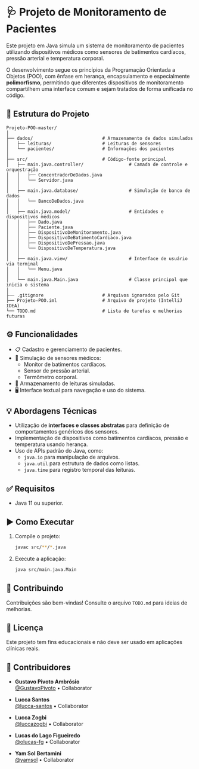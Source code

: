 # 🩺 Projeto de Monitoramento de Pacientes

Este projeto em Java simula um sistema de monitoramento de pacientes utilizando dispositivos médicos como sensores de batimentos cardíacos, pressão arterial e temperatura corporal.

O desenvolvimento segue os princípios da Programação Orientada a Objetos (POO), com ênfase em herança, encapsulamento e especialmente **polimorfismo**, permitindo que diferentes dispositivos de monitoramento compartilhem uma interface comum e sejam tratados de forma unificada no código.

## 📁 Estrutura do Projeto

```
Projeto-POO-master/
│
├── dados/                          # Armazenamento de dados simulados
│   ├── leituras/                   # Leituras de sensores
│   └── pacientes/                  # Informações dos pacientes
│
├── src/                            # Código-fonte principal
│   ├── main.java.controller/                 # Camada de controle e orquestração
│   │   ├── ConcentradorDeDados.java
│   │   └── Servidor.java
│   │
│   ├── main.java.database/                   # Simulação de banco de dados
│   │   └── BancoDeDados.java
│   │
│   ├── main.java.model/                      # Entidades e dispositivos médicos
│   │   ├── Dado.java
│   │   ├── Paciente.java
│   │   ├── DispositivoDeMonitoramento.java
│   │   ├── DispositivoDeBatimentoCardiaco.java
│   │   ├── DispositivoDePressao.java
│   │   └── DispositivoDeTemperatura.java
│   │
│   ├── main.java.view/                       # Interface de usuário via terminal
│   │   └── Menu.java
│   │
│   └── main.java.Main.java                   # Classe principal que inicia o sistema
│
├── .gitignore                      # Arquivos ignorados pelo Git
├── Projeto-POO.iml                 # Arquivo de projeto (IntelliJ IDEA)
└── TODO.md                         # Lista de tarefas e melhorias futuras
```

## ⚙️ Funcionalidades

- 📋 Cadastro e gerenciamento de pacientes.
- 📡 Simulação de sensores médicos:
  - Monitor de batimentos cardíacos.
  - Sensor de pressão arterial.
  - Termômetro corporal.
- 💾 Armazenamento de leituras simuladas.
- 🖥️ Interface textual para navegação e uso do sistema.

## 💡 Abordagens Técnicas

- Utilização de **interfaces e classes abstratas** para definição de comportamentos genéricos dos sensores.
- Implementação de dispositivos como batimentos cardíacos, pressão e temperatura usando herança.
- Uso de APIs padrão do Java, como:
  - `java.io` para manipulação de arquivos.
  - `java.util` para estrutura de dados como listas.
  - `java.time` para registro temporal das leituras.

## ✅ Requisitos

- Java 11 ou superior.

## ▶️ Como Executar

1. Compile o projeto:
   ```bash
   javac src/**/*.java
   ```
2. Execute a aplicação:
   ```bash
   java src/main.java.Main
   ```
## 🙌 Contribuindo

Contribuições são bem-vindas! Consulte o arquivo `TODO.md` para ideias de melhorias.

## 📄 Licença

Este projeto tem fins educacionais e não deve ser usado em aplicações clínicas reais.

## 👥 Contribuidores

- **Gustavo Pivoto Ambrósio**  
  [@GustavoPivoto](https://github.com/GustavoPivoto) • Collaborator

- **Lucca Santos**  
  [@lucca-santos](https://github.com/lucca-santos) • Collaborator

- **Lucca Zogbi**  
  [@luccazogbi](https://github.com/luccazogbi) • Collaborator

- **Lucas do Lago Figueiredo**  
  [@olucas-fg](https://github.com/olucas-fg) • Collaborator

- **Yam Sol Bertamini**  
  [@yamsol](https://github.com/YamSol) • Collaborator
